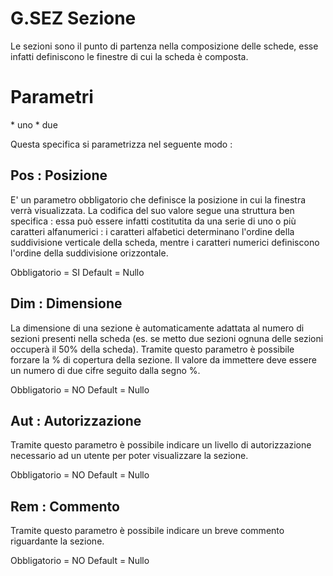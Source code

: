 # G.SEZ Sezione
Le sezioni sono il punto di partenza nella composizione delle schede, esse infatti definiscono
le finestre di cui la scheda è composta.

# Parametri
 \* uno
 \* due

Questa specifica si parametrizza nel seguente modo : 

## Pos :  Posizione
E' un parametro obbligatorio che definisce la posizione in cui la finestra verrà visualizzata.
La codifica del suo valore segue una struttura ben specifica :  essa può essere infatti costitutita
da una serie di uno o più caratteri alfanumerici :  i caratteri alfabetici determinano l'ordine
della suddivisione verticale della scheda, mentre i caratteri numerici definiscono l'ordine della
suddivisione orizzontale.

Obbligatorio = SI
Default = Nullo

## Dim :  Dimensione
La dimensione di una sezione è automaticamente adattata al numero di sezioni presenti nella
scheda (es. se metto due sezioni ognuna delle sezioni occuperà il 50% della scheda). Tramite
questo parametro è possibile forzare la % di copertura della sezione. Il valore da immettere
deve essere un numero di due cifre seguito dalla segno %.

Obbligatorio = NO
Default = Nullo

## Aut :  Autorizzazione
Tramite questo parametro è possibile indicare un livello di autorizzazione necessario ad un utente
per poter visualizzare la sezione.

Obbligatorio = NO
Default = Nullo

## Rem :  Commento
Tramite questo parametro è possibile indicare un breve commento riguardante la sezione.

Obbligatorio = NO
Default = Nullo
